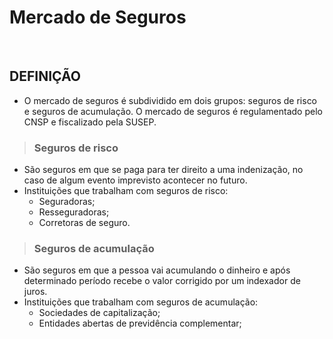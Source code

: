 # Mercado de Seguros

<br>

## DEFINIÇÃO
* O mercado de seguros é subdividido em dois grupos: seguros de risco e seguros de acumulação. O mercado de seguros é regulamentado pelo CNSP e fiscalizado pela SUSEP.

> ### Seguros de risco
* São seguros em que se paga para ter direito a uma indenização, no caso de algum evento imprevisto acontecer no futuro.
* Instituições que trabalham com seguros de risco:
  - Seguradoras;
  - Resseguradoras;
  - Corretoras de seguro.
> ### Seguros de acumulação
* São seguros em que a pessoa vai acumulando o dinheiro e após determinado período recebe o valor corrigido por um indexador de juros.
* Instituições que trabalham com seguros de acumulação:
  - Sociedades de capitalização;
  - Entidades abertas de previdência complementar;

